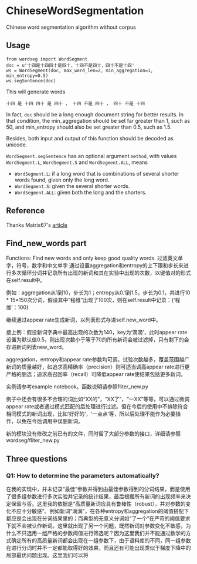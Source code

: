 # ChineseWordSegmentation
Chinese word segmentation algorithm without corpus

## Usage
```
from wordseg import WordSegment
doc = u'十四是十四四十是四十，十四不是四十，四十不是十四'
ws = WordSegment(doc, max_word_len=2, min_aggregation=1, min_entropy=0.5)
ws.segSentence(doc)
```

This will generate words

`十四 是 十四 四十 是 四十 ， 十四 不是 四十 ， 四十 不是 十四`

In fact, `doc` should be a long enough document string for better results. In that condition, the min_aggregation should be set far greater than 1, such as 50, and min_entropy should also be set greater than 0.5, such as 1.5.

Besides, both input and output of this function should be decoded as unicode.

`WordSegment.segSentence` has an optional argument `method`, with values `WordSegment.L`, `WordSegment.S` and `WordSegment.ALL`, means

+ `WordSegment.L`: if a long word that is combinations of several shorter words found, given only the long word.
+ `WordSegment.S`: given the several shorter words.
+ `WordSegment.ALL`: given both the long and the shorters.

## Reference

Thanks Matrix67's [article](http://www.matrix67.com/blog/archives/5044)

## Find_new_words part

Functions:
Find new words and only keep good quality words.
过滤英文单字，符号，数字和中文单字
通过设置aggregation和entropy的上下限和步长来进行多次循环分词并记录所有出现的新词和其在实验中出现的次数，以键值对的形式在self.result中。

例如：aggregation从1到10，步长为1；entropy从0.1到1.5，步长为0.1，共进行10 * 15=150次分词，假设其中“程维”出现了100次，则在self.result中记录：{‘程维’：100}

继续通过appear rate生成新词，以列表形式存进self.new_word中。

接上例：假设新词字典中最高出现的次数为140，key为‘滴滴’，此时appear rate设置为默认值0.5，则出现次数小于等于70的所有新词会被过滤掉，只有剩下的会存进新词列表new_word。

aggregation，entropy和appear rate参数均可调，试验次数越多，覆盖范围越广新词的质量越好，如追求高精确率（precision）则可适当调高appear rate进行更严格的删选；追求高召回率（recall）可降低appear rate使结果包括更多新词。

实例请参考example notebook。函数说明请参照fliter_new.py

例子中还会有很多不合理的词比如“XX的”，“XX了”，“一XX”等等，可以通过微调appear rate或者通过模式匹配的后处理进行过滤。但在今后的使用中不排除符合相同模式的新词出现，比如‘好好的’，‘一点点’等，所以后处理不能作为必要操作，以免在今后调用中误删新词。

新的模块没有修改之前已有的文件，同时留了大部分参数的接口，详细请参照wordseg/fliter_new.py

## Three questions
### Q1: How to determine the parameters automatically?
在我的实现中，并未记录“最佳”参数并得到由最佳参数得到的分词结果，而是使用了很多组参数进行多次实验并记录的统计结果，最后根据所有新词的出现频率来决定保留与否。这里我的依据是“高质量新词应具有鲁棒性（robust），并对参数的变化不应十分敏感”。例如新词“滴滴”，在各种entropy和aggregation的阈值搭配下都应是会出现在分词结果里的；而典型的无意义分词如“了一个”在严苛的阈值要求下就不会被认作新词。这里就出现了另一个问题，既然新词对参数变化不敏感，为什么不只选用一组严格的参数阈值进行筛选呢？因为这里我们并不能通过数学的方式确定所有的高质量新词都会出现在一组参数下，由于语料库的不同，同一组参数在进行分词时并不一定都能取得好的效果，而且还有可能出现类似于梯度下降中的局部最优问题出现。这里我们可以将
